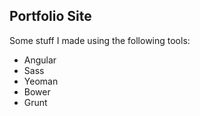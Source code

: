 ## Portfolio Site

Some stuff I made using the following tools:

* Angular
* Sass
* Yeoman
* Bower
* Grunt